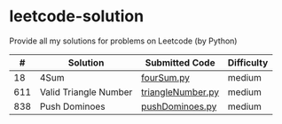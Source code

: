 # leetcode-solution
Provide all my solutions for problems on Leetcode (by Python)

|#    |Solution            |Submitted Code  |Difficulty |
|---  |---                 |---             |---        |
|18|4Sum|[fourSum.py](https://github.com/Hi-dlwlrma/leetcode-solution/blob/main/solutions/python/4Sum/fourSum.py)|medium|
|611|Valid Triangle Number|[triangleNumber.py](https://github.com/Hi-dlwlrma/leetcode-solution/blob/main/solutions/python/ValidTriangleNumber/triangleNumber.py)|medium|
|838|Push Dominoes|[pushDominoes.py](https://github.com/Hi-dlwlrma/leetcode-solution/blob/main/solutions/python/PushDominoes/pushDominoes.py)|medium|
